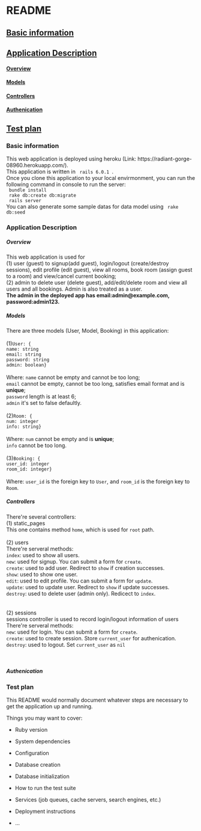 # README
## [Basic information](#basicInfo)
## [Application Description](#description)
   #### [Overview](#overview)
   #### [Models](#models)
   #### [Controllers](#controllers)
   #### [Authenication](#auth)
## [Test plan](#testplan)
<h3><span id='basicInfo'>Basic information</span></h3>
  This web application is deployed using heroku (Link: https://radiant-gorge-08960.herokuapp.com/). <br>
  This application is written in <code> rails 6.0.1 </code>. <br>
  Once you clone this application to your local envirmonment, you can run the following command in console to run the server: <br>
  <code> bundle install </code> <br>
  <code> rake db:create db:migrate </code> <br>
  <code> rails server </code> <br>
  You can also generate some sample datas for data model using <code> rake db:seed </code> <br>
<h3><span id='description'>Application Description</span></h3> 
<h5><span id='overview'>Overview</span></h5>
  This web application is used for <br>
  (1) user (guest) to signup(add guest), login/logout (create/destroy sessions), edit profile (edit guest), view all rooms, book room (assign guest to a room) and view/cancel current booking; <br>
  (2) admin to delete user (delete guest), add/edit/delete room and view all users and all bookings. Admin is also treated as a user.<br>
  <strong>The admin in the deployed app has email:admin@example.com, password:admin123.</strong>
<h5><span id='models'>Models</span></h5>
   There are three models (User, Model, Booking) in this application: <br>
   <br>
   (1)<code>User: {</code><br>
      <code>name: string</code><br>
      <code>email: string</code><br>
      <code>password: string</code><br>
      <code>admin: boolean}</code><br>
   <br>   
   Where: <code>name</code> cannot be empty and cannot be too long;<br>
   <code>email</code> cannot be empty, cannot be too long, satisfies email format and is <strong>unique</strong>;<br>
   <code>password</code> length is at least 6;<br>
   <code>admin</code> it's set to false defaultly.<br>
   <br>
   (2)<code>Room: {</code><br>
      <code>num: integer</code><br>
      <code>info: string}</code><br>
   <br>   
   Where: <code>num</code> cannot be empty and is <strong>unique</strong>;<br>
   <code>info</code> cannot be too long.<br>
   <br>
   (3)<code>Booking: {</code><br>
      <code>user_id: integer</code><br>
      <code>room_id: integer}</code><br>
   <br>
   Where: <code>user_id</code> is the foreign key to <code>User</code>, and <code>room_id</code> is the foreign key to <code>Room</code>. 
    <br>  
<h5><span id='controllers'>Controllers</span></h5>
    There're several controllers: <br>
    (1) static_pages <br>
    This one contains method <code>home</code>, which is used for <code>root</code> path.
    <br><br>
    (2) users <br>
    There're serveral methods:<br>
    <code>index</code>: used to show all users. <br>
    <code>new</code>: used for signup. You can submit a form for <code>create</code>. <br>
    <code>create</code>: used to add user. Redirect to <code>show</code> if creation successes. <br>
    <code>show</code>: used to show one user. <br>
    <code>edit</code>: used to edit profile. You can submit a form for <code>update</code>. <br>
    <code>update</code>: used to update user. Redirect to <code>show</code> if update successes. <br>
    <code>destroy</code>: used to delete user (admin only). Redicect to <code>index</code>. <br>
    <br><br>
    (2) sessions <br>
    sessions controller is used to record login/logout information of users
    There're serveral methods:<br>
    <code>new</code>: used for login. You can submit a form for <code>create</code>. <br>
    <code>create</code>: used to create session. Store <code>current_user</code> for authenication. <br>
    <code>destroy</code>: used to logout. Set <code>current_user</code> as <code>nil</code> <br>
    <br><br>
<h5><span id='auth'>Authenication</span><h5>
<h3><span id='testplan'>Test plan</span></h3> 
  This README would normally document whatever steps are necessary to get the
application up and running.

Things you may want to cover:

* Ruby version

* System dependencies

* Configuration

* Database creation

* Database initialization

* How to run the test suite

* Services (job queues, cache servers, search engines, etc.)

* Deployment instructions

* ...
